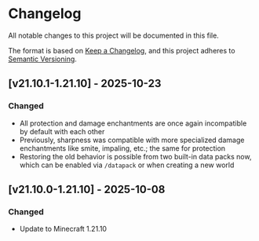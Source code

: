 # Changelog

All notable changes to this project will be documented in this file.

The format is based on [Keep a Changelog](https://keepachangelog.com/en/1.1.0/),
and this project adheres to [Semantic Versioning](https://semver.org/spec/v2.0.0.html).

## [v21.10.1-1.21.10] - 2025-10-23

### Changed

- All protection and damage enchantments are once again incompatible by default with each other
- Previously, sharpness was compatible with more specialized damage enchantments like smite, impaling, etc.; the same
  for protection
- Restoring the old behavior is possible from two built-in data packs now, which can be enabled via `/datapack` or when
  creating a new world

## [v21.10.0-1.21.10] - 2025-10-08

### Changed

- Update to Minecraft 1.21.10
